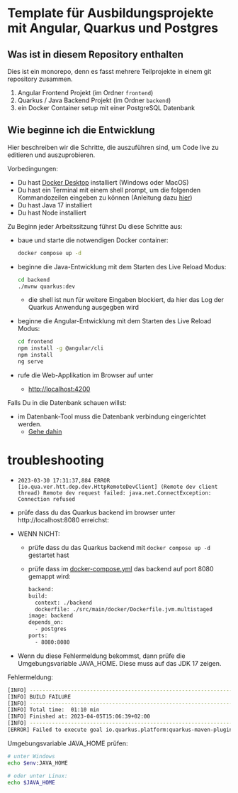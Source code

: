 # Template für Ausbildungsprojekte mit Angular, Quarkus und Postgres

## Was ist in diesem Repository enthalten

Dies ist ein monorepo, denn es fasst mehrere Teilprojekte in einem git repository zusammen.

1. Angular Frontend Projekt (im Ordner `frontend`)
2. Quarkus / Java Backend Projekt (im Ordner `backend`)
3. ein Docker Container setup mit einer PostgreSQL Datenbank

## Wie beginne ich die Entwicklung

Hier beschreiben wir die Schritte, die auszuführen sind, um Code live zu editieren und auszuprobieren.

Vorbedingungen:

- Du hast [Docker Desktop](docker.com) installiert (Windows oder MacOS)
- Du hast ein Terminal mit einem shell prompt, um die folgenden Kommandozeilen eingeben zu können (Anleitung dazu [hier](README-terminal.md))
- Du hast Java 17 installiert
- Du hast Node installiert

Zu Beginn jeder Arbeitssitzung führst Du diese Schritte aus:

- baue und starte die notwendigen Docker container:

    ````bash
    docker compose up -d
    ````

- beginne die Java-Entwicklung mit dem Starten des Live Reload Modus:

    ````bash
    cd backend
    ./mvnw quarkus:dev
    ````

  - die shell ist nun für weitere Eingaben blockiert, da hier das Log der Quarkus Anwendung ausgegben wird

- beginne die Angular-Entwicklung mit dem Starten des Live Reload Modus:

    ````bash
    cd frontend
    npm install -g @angular/cli
    npm install
    ng serve
    ````

- rufe die Web-Applikation im Browser auf unter
  - <http://localhost:4200>

Falls Du in die Datenbank schauen willst:

- im Datenbank-Tool muss die Datenbank verbindung eingerichtet werden.
  - [Gehe dahin](backend/README-Datenbank.md)

# troubleshooting

- `2023-03-30 17:31:37,884 ERROR [io.qua.ver.htt.dep.dev.HttpRemoteDevClient] (Remote dev client thread) Remote dev request failed: java.net.ConnectException: Connection refused`
- prüfe dass du das Quarkus backend im browser unter http://localhost:8080 erreichst:
- WENN NICHT:
  - prüfe dass du das Quarkus backend mit `docker compose up -d` gestartet hast
  - prüfe dass im [docker-compose.yml](docker-compose.yml) das backend auf port 8080 gemappt wird:

    ````bash
    backend:
    build:
      context: ./backend
      dockerfile: ./src/main/docker/Dockerfile.jvm.multistaged
    image: backend
    depends_on:
      - postgres
    ports:
      - 8080:8080
    ````

- Wenn du diese Fehlermeldung bekommst, dann prüfe die Umgebungsvariable JAVA_HOME. Diese muss auf das JDK 17 zeigen.

Fehlermeldung:

```bash
[INFO] ------------------------------------------------------------------------
[INFO] BUILD FAILURE
[INFO] ------------------------------------------------------------------------
[INFO] Total time:  01:10 min
[INFO] Finished at: 2023-04-05T15:06:39+02:00
[INFO] ------------------------------------------------------------------------
[ERROR] Failed to execute goal io.quarkus.platform:quarkus-maven-plugin:2.16.5.Final:dev (default-cli) on project task-backend: Fatal error compiling: error: release version 17 not supported -> [Help 1]
```

Umgebungsvariable JAVA_HOME prüfen:

```bash
# unter Windows
echo $env:JAVA_HOME

# oder unter Linux:
echo $JAVA_HOME
```
